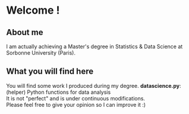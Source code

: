 # Welcome !

## About me
I am actually achieving a Master's degree in Statistics & Data Science at Sorbonne University (Paris).

## What you will find here
You will find some work I produced during my degree.
**datascience.py**: (helper) Python functions for data analysis  
It is not "perfect" and is under continuous modifications.  
Please feel free to give your opinion so I can improve it :)

